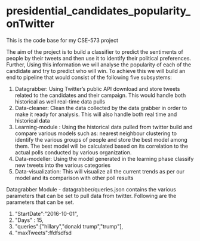 # presidential_candidates_popularity_onTwitter
This is the code base for my CSE-573 project

The aim of the project is to build a classifier to predict the  sentiments of people by their tweets and then use it to identify their political preferences. Further, Using this information we will analyse the popularity of each of the candidate and try to predict who will win.
To achieve this we will build an end to pipeline that would consist of the following five subsystems:

1. Datagrabber: Using Twitter’s public API download and store tweets related to the candidates and their campaign. This would handle both historical as well real-time data pulls
2. Data-cleaner: Clean the data collected by the data grabber in order to make it ready for analysis. This will also handle both real time and historical data
3. Learning-module : Using the historical data pulled from twitter build and compare various models such as: nearest neighbour clustering to identify the various groups of people and store the best model among them. The best model will be calculated based on its correlation to the actual polls conducted by various organization.
4. Data-modeller: Using the model generated in the learning phase classify new tweets into the various categories
5. Data-visualization: This will visualize all the current trends as per our model and its comparison with other poll results

Datagrabber Module - datagrabber/queries.json contains the various parameters that can be set to pull data from twitter. 
Following are the parameters that can be set.

1. "StartDate":"2016-10-01",
2. "Days" : 15,
3. "queries":["hillary","donald trump","trump"],
4. "maxTweets":ffdfsdfsd

